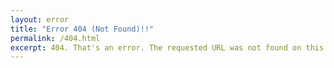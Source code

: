 ```yaml
---
layout: error
title: "Error 404 (Not Found)!!"
permalink: /404.html
excerpt: 404. That's an error. The requested URL was not found on this server. That's all we know.
---
```


<script type="text/javascript" src="//qzonestyle.gtimg.cn/qzone/hybrid/app/404/search_children.js" charset="utf-8" homePageUrl="{{ site.url }}" homePageName="返回{{ site.name }}"></script>
